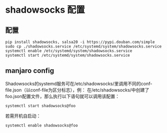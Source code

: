 shadowsocks 配置
===============
配置
------
```
pip install shadowsocks, salsa20 -i https://pypi.douban.com/simple
sudo cp ./shadowsocks.service /etc/systemd/system/shadowsocks.service
systemctl enable /etc/systemd/system/shadowsocks.service
systemctl start /etc/systemd/system/shadowsocks.service
```
manjaro config
--------------------
Shadowsocks的systemd服务可在/etc/shadowsocks/里调用不同的conf-file.json（以conf-file为区分标志），例： 在/etc/shadowsocks/中创建了foo.json配置文件，那么执行以下语句就可以调用该配置：

    systemctl start shadowsocks@foo
若需开机自启动：

    systemctl enable shadowsocks@foo
